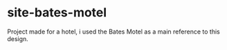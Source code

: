 # site-bates-motel
Project made for a hotel, i used the Bates Motel as a main reference to this design.

